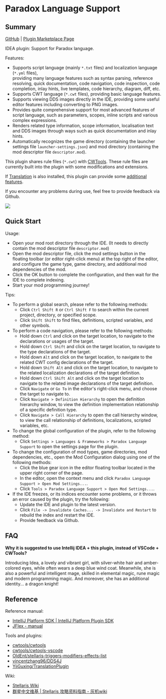 # Paradox Language Support

## Summary

[GitHub](https://github.com/DragonKnightOfBreeze/Paradox-Language-Support) |
[Plugin Marketplace Page](https://plugins.jetbrains.com/plugin/16825-paradox-language-support)

IDEA plugin: Support for Paradox language.

Features:

* Supports script language (mainly `*.txt` files) and localization language (`*.yml` files),  
  providing many language features such as syntax parsing, reference resolving, quick documentation, code navigation, code inspection, code completion, inlay hints, live templates, code hierarchy, diagram, diff, etc.
* Supports CWT language (`*.cwt` files), providing basic language features.
* Supports viewing DDS images directly in the IDE, providing some useful editor features including converting to PNG images.
* Provides quite comprehensive support for most advanced features of script language, such as parameters, scopes, inline scripts and various complex expressions.
* Renders related type information, scope information, localisation text and DDS images through ways such as quick documentation and inlay hints.
* Automatically recognizes the game directory (containing the launcher settings file `launcher-settings.json`) and mod directory (containing the mod descriptor file `descriptor.mod`).

This plugin shares rule files (`*.cwt`) with [CWTools](https://github.com/cwtools/cwtools-vscode). These rule files are currently built into the plugin with some modifications and extensions.

If [Translation](https://github.com/YiiGuxing/TranslationPlugin) is also installed, this plugin can provide some [additional features](https://windea.icu/Paradox-Language-Support/#/zh/plugin-integration.md).

If you encounter any problems during use, feel free to provide feedback via Github.

![](https://windea.icu/Paradox-Language-Support/assets/images/preview_1_en.png)

## Quick Start

Usage:

* Open your mod root directory through the IDE. (It needs to directly contain the mod descriptor file `descriptor.mod`)
* Open the mod descriptor file, click the mod settings button in the floating toolbar (or editor right-click menu) at the top right of the editor, and configure the game type, game directory, and additional mod dependencies of the mod.
* Click the OK button to complete the configuration, and then wait for the IDE to complete indexing.
* Start your mod programming journey!

Tips:

* To perform a global search, please refer to the following methods:
  * Click `Ctrl Shift R` or `Ctrl Shift F` to search within the current project, directory, or specified scope.
  * Click `Shift Shift` to find files, definitions, scripted variables, and other symbols.
* To perform a code navigation, please refer to the following methods:
  * Hold down `Ctrl` and click on the target location, to navigate to the declarations or usages of the target.
  * Hold down `Ctrl Shift` and click on the target location, to navigate to the type declarations of the target.
  * Hold down `Alt` and click on the target location, to navigate to the related CWT config declarations of the target.
  * Hold down `Shift Alt` and click on the target location, to navigate to the related localization declarations of the target definition.
  * Hold down `Ctrl Shift Alt` and click on the target location to navigate to the related image declarations of the target definition.
  * Click `Navigate` or `Go To` in the editor's right-click menu, and choose the target to navigate to.
  * Click `Navigate > Definition Hierarchy` to open the definition hierarchy window, to view the definition implementation relationship of a specific definition type.
  * Click `Navigate > Call Hierarchy` to open the call hierarchy window, to view the call relationship of definitions, localizations, scripted variables, etc.
* To change the global configuration of the plugin, refer to the following method:
  * Click `Settings > Languages & Frameworks > Paradox Language Support` to open the settings page for the plugin.
* To change the configuration of mod types, game directories, mod dependencies, etc., open the Mod Configuration dialog using one of the following methods:
  * Click the blue gear icon in the editor floating toolbar located in the upper right corner of the page.
  * In the editor, open the context menu and click `Paradox Language Support > Open Mod Settings...`.
  * Click `Tools > Paradox Language Support > Open Mod Settings...`.
* If the IDE freezes, or its indices encounter some problems,  or it throws an error caused by the plugin, try the following:
  * Update the IDE and plugin to the latest version.
  * Click `File -> Invalidate Caches... -> Invalidate and Restart` to rebuild the index and restart the IDE.
  * Provide feedback via Github.

## FAQ

**Why it is suggested to use Intellij IDEA + this plugin, instead of VSCode + CWTools?**

Introducing Idea, a lovely and vibrant girl, with silver-white hair and amber-colored eyes, while often wears a deep blue wind coat.
Meanwhile, she is also a powerful and intelligent mage, skilled in elemental magic, rune magic and modern programming magic.
And moreover, she has an additional identity... a dragon knight!

## Reference

Reference manual:

* [IntelliJ Platform SDK | IntelliJ Platform Plugin SDK](https://plugins.jetbrains.com/docs/intellij/welcome.html)
* [JFlex - manual](https://www.jflex.de/manual.html)

Tools and plugins:

* [cwtools/cwtools](https://github.com/cwtools/cwtools)
* [cwtools/cwtools-vscode](https://github.com/cwtools/cwtools-vscode)
* [OldEnt/stellaris-triggers-modifiers-effects-list](https://github.com/OldEnt/stellaris-triggers-modifiers-effects-list)
* [vincentzhang96/DDS4J](https://github.com/vincentzhang96/DDS4J)
* [YiiGuxing/TranslationPlugin](https://github.com/YiiGuxing/TranslationPlugin)

Wiki:

* [Stellaris Wiki](https://stellaris.paradoxwikis.com/Stellaris_Wiki)
* [群星中文维基 | Stellaris 攻略资料指南 - 灰机wiki](https://qunxing.huijiwiki.com/wiki/%E9%A6%96%E9%A1%B5)